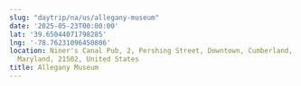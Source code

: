 ```yaml
---
slug: "daytrip/na/us/allegany-museum"
date: '2025-05-23T00:00:00'
lat: '39.65044071798285'
lng: '-78.76231096450806'
location: Niner's Canal Pub, 2, Pershing Street, Downtown, Cumberland, Allegany County,
  Maryland, 21502, United States
title: Allegany Museum
---
```



